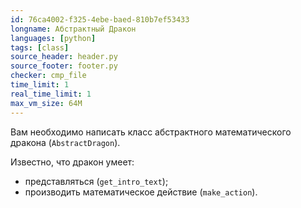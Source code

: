 ```yaml
---
id: 76ca4002-f325-4ebe-baed-810b7ef53433
longname: Абстрактный Дракон
languages: [python]
tags: [class]
source_header: header.py
source_footer: footer.py
checker: cmp_file
time_limit: 1
real_time_limit: 1
max_vm_size: 64M
---
```


Вам необходимо написать класс абстрактного математического дракона (`AbstractDragon`).

Известно, что дракон умеет:
- представляться (`get_intro_text`);
- производить математическое действие (`make_action`).

